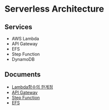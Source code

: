 # Serverless Architecture

## Services

- AWS Lambda
- API Gateway
- EFS
- Step Function
- DynamoDB

## Documents

- [Lambda함수의 한계점](./documents/1.md)
- [API Gateway](./documents/2.md)
- [Step Function](./documents/3.md)
- [EFS](./documents/4.md)